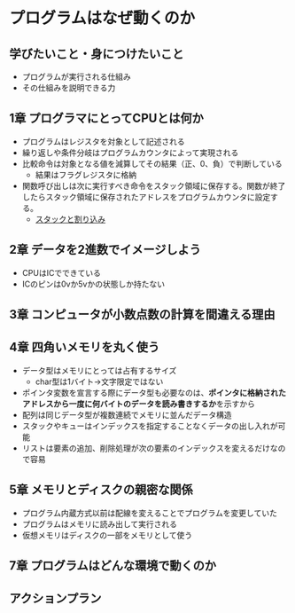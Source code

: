 # プログラムはなぜ動くのか

## 学びたいこと・身につけたいこと
- プログラムが実行される仕組み
- その仕組みを説明できる力

## 1章 プログラマにとってCPUとは何か
- プログラムはレジスタを対象として記述される
- 繰り返しや条件分岐はプログラムカウンタによって実現される
- 比較命令は対象となる値を減算してその結果（正、0、負）で判断している
  - 結果はフラグレジスタに格納
- 関数呼び出しは次に実行すべき命令をスタック領域に保存する。関数が終了したらスタック領域に保存されたアドレスをプログラムカウンタに設定する。
  - [スタックと割り込み](http://www.kumikomi.net/archives/2008/07/15stack.php?page=3)

## 2章 データを2進数でイメージしよう
- CPUはICでできている
- ICのピンは0vか5vかの状態しか持たない

## 3章 コンピュータが小数点数の計算を間違える理由

## 4章 四角いメモリを丸く使う
- データ型はメモリにとっては占有するサイズ
  - char型は1バイト→文字限定ではない
- ポインタ変数を宣言する際にデータ型も必要なのは、**ポインタに格納されたアドレスから一度に何バイトのデータを読み書きするか**を示すから
- 配列は同じデータ型が複数連続でメモリに並んだデータ構造
- スタックやキューはインデックスを指定することなくデータの出し入れが可能
- リストは要素の追加、削除処理が次の要素のインデックスを変えるだけなので容易

## 5章 メモリとディスクの親密な関係
- プログラム内蔵方式以前は配線を変えることでプログラムを変更していた
- プログラムはメモリに読み出して実行される
- 仮想メモリはディスクの一部をメモリとして使う

## 7章 プログラムはどんな環境で動くのか



## アクションプラン